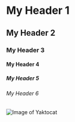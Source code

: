 # My Header 1
## My Header 2
### My Header 3
#### My Header 4
##### My Header 5
###### My Header 6
![Image of Yaktocat](https://octodex.github.com/images/yaktocat.png)
